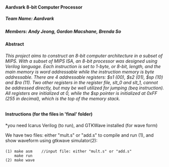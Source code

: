 #### Aardvark 8-bit Computer Processor
##### Team Name: Aardvark
##### Members: Andy Jeong, Gordon Macshane, Brenda So

#### Abstract
###### This project aims to construct an 8-bit computer architecture in a subset of MIPS. With a subset of MIPS ISA, an 8-bit processor was designed  using Verilog language. Each instruction is set to 1-byte, or 8-bit, length, and the main memory is word addressable while the instruction memory is byte addressable. There are 4 addressable registers: $s1 (00), $s2 (01), $sp (10) and $ra (11). Two other registers in the register file, slt\_0 and slt\_1, cannot be addressed directly, but may be well utilized for jumping (beq instruction). All registers are initialized at 0, while the \$sp pointer is initialized at 0xFF (255 in decimal), which is the top of the memory stack. 

#### Instructions (for the files in 'final' folder)
*you need Icarus Verilog (to run), and GTKWave installed (for wave form)

We have two files: either "mult.s" or "add.s" 
to compile and run (1), and show waveform using gtkwave simulator(2):
####
	(1) make asm	//input file: either "mult.s" or "add.s"
		make run
	(2)	make wave


	
